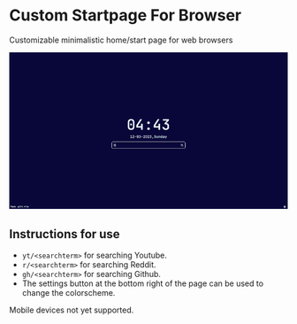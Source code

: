 # Custom Startpage For Browser

Customizable minimalistic home/start page for web browsers

![ss](preview/ss.png)

## Instructions for use
* `yt/<searchterm>` for searching Youtube.
* `r/<searchterm>` for searching Reddit.
* `gh/<searchterm>` for searching Github.
* The settings button at the bottom right of the page can be used to change the colorscheme.

Mobile devices not yet supported.
